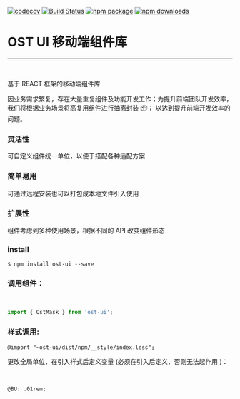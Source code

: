 [![codecov](https://codecov.io/gh/Ironsub/ost-ui-bate/branch/master/graph/badge.svg)](https://codecov.io/gh/Ironsub/ost-ui-bate)
[![Build Status](https://travis-ci.org/Ironsub/ost-ui-bate.svg?branch=master)](https://travis-ci.org/Ironsub/ost-ui-bate)
[![npm package](https://img.shields.io/npm/v/ost-ui.svg?style=flat-square)](https://www.npmjs.com/package/ost-ui)
[![npm downloads](https://img.shields.io/npm/dm/ost-ui.svg)](https://www.npmjs.com/package/ost-ui)
# OST UI 移动端组件库
---

<br/>

基于 REACT 框架的移动端组件库

因业务需求繁复，存在大量重复组件及功能开发工作；为提升前端团队开发效率，我们将根据业务场景将高复用组件进行抽离封装 📦； 以达到提升前端开发效率的问题。

### 灵活性

可自定义组件统一单位，以便于搭配各种适配方案

### 简单易用

可通过远程安装也可以打包成本地文件引入使用

### 扩展性

组件考虑到多种使用场景，根据不同的 API 改变组件形态

### install

``` $ npm install ost-ui --save ```

### 调用组件：

<br/>

``` jsx
import { OstMask } from 'ost-ui';
```

### 样式调用:

```less
@import "~ost-ui/dist/npm/__style/index.less";
```

更改全局单位，在引入样式后定义变量 (必须在引入后定义，否则无法起作用 )：

<br/>

```less
@BU: .01rem;
```
